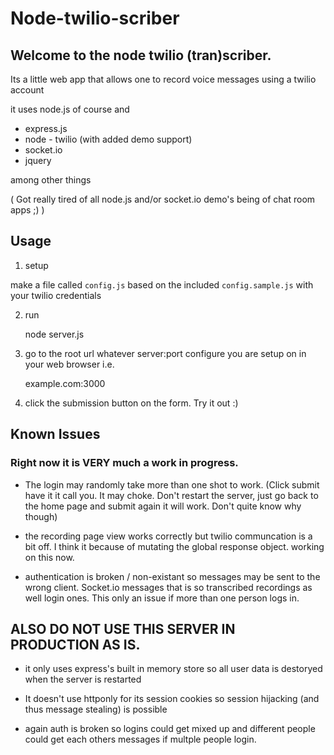 # Node-twilio-scriber

## Welcome to the node twilio (tran)scriber.

Its a little web app that allows one to record voice messages using a twilio account

it uses node.js of course and

- express.js
- node - twilio (with added demo support)
- socket.io
- jquery

among other things


( Got really tired of all node.js and/or socket.io demo's being of chat room apps ;) )


## Usage

1) setup

make a file called `config.js` based on the included `config.sample.js` with your twilio credentials

2) run 

    node server.js

3) go to the root url whatever server:port configure you are setup on in your web browser i.e.

    example.com:3000

4) click the submission button on the form. Try it out :)


## Known Issues

### Right now it is VERY much a work in progress. 

- The login may randomly take more than one shot to work. (Click submit have it it call you. It may choke. Don't restart the server, just go back to the home page and submit again it will work. Don't quite know why though)

- the recording page view works correctly but twilio communcation is a bit off. I think it because of mutating the global response object. working on this now.

- authentication is broken / non-existant so messages may be sent to the wrong client. Socket.io messages that is so transcribed recordings as well login ones. This only an issue if more than one person logs in.

## ALSO DO NOT USE THIS SERVER IN PRODUCTION AS IS.

- it only uses express's built in memory store so all user data is destoryed when the server is restarted

- It doesn't use httponly for its session cookies so session hijacking (and thus message stealing) is possible

- again auth is broken so logins could get mixed up and different people could get each others messages if multple people login.
